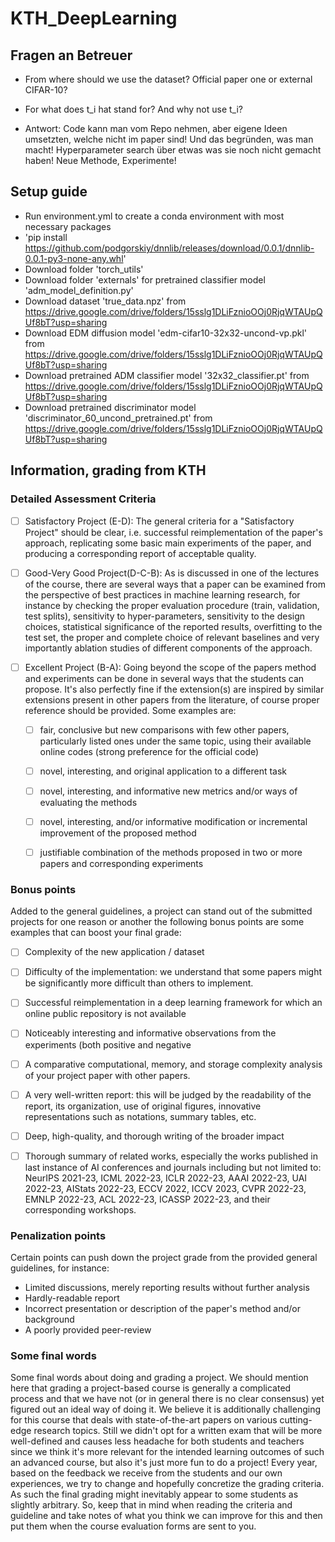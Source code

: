 # KTH_DeepLearning

## Fragen an Betreuer
- From where should we use the dataset? Official paper one or external CIFAR-10?
- For what does t_i hat stand for? And why not use t_i?

- Antwort: Code kann man vom Repo nehmen, aber eigene Ideen umsetzten, welche nicht im paper sind! Und das begründen, was man macht! Hyperparameter search über etwas was sie noch nicht gemacht haben! Neue Methode, Experimente!


## Setup guide
- Run environment.yml to create a conda environment with most necessary packages
- 'pip install https://github.com/podgorskiy/dnnlib/releases/download/0.0.1/dnnlib-0.0.1-py3-none-any.whl'
- Download folder 'torch_utils'
- Download folder 'externals' for pretrained classifier model 'adm_model_definition.py'
- Download dataset 'true_data.npz' from https://drive.google.com/drive/folders/15sslg1DLiFznioOOj0RjqWTAUpQUf8bT?usp=sharing
- Download EDM diffusion model 'edm-cifar10-32x32-uncond-vp.pkl' from https://drive.google.com/drive/folders/15sslg1DLiFznioOOj0RjqWTAUpQUf8bT?usp=sharing
- Download pretrained ADM classifier model '32x32_classifier.pt' from  https://drive.google.com/drive/folders/15sslg1DLiFznioOOj0RjqWTAUpQUf8bT?usp=sharing
- Download pretrained discriminator model 'discriminator_60_uncond_pretrained.pt' from https://drive.google.com/drive/folders/15sslg1DLiFznioOOj0RjqWTAUpQUf8bT?usp=sharing


## Information, grading from KTH
### Detailed Assessment Criteria

- [ ] Satisfactory Project (E-D): The general criteria for a "Satisfactory Project" should be clear, i.e. successful reimplementation of the paper's approach, replicating some basic main experiments of the paper, and producing a corresponding report of acceptable quality.
- [ ] Good-Very Good Project(D-C-B): As is discussed in one of the lectures of the course, there are several ways that a paper can be examined from the perspective of best practices in machine learning research, for instance by checking the proper evaluation procedure (train, validation, test splits), sensitivity to hyper-parameters, sensitivity to the design choices, statistical significance of the reported results, overfitting to the test set, the proper and complete choice of relevant baselines and very importantly ablation studies of different components of the approach.
- [ ] Excellent Project (B-A): Going beyond the scope of the papers method and experiments can be done in several ways that the students can propose. It's also perfectly fine if the extension(s) are inspired by similar extensions present in other papers from the literature, of course proper reference should be provided. Some examples are:

    - [ ] fair, conclusive but new comparisons with few other papers, particularly listed ones under the same topic, using their available online codes (strong preference for the official code)
    - [ ] novel, interesting, and original application to a different task
    - [ ] novel, interesting, and informative new metrics and/or ways of evaluating the methods
    - [ ] novel, interesting, and/or informative modification or incremental improvement of the proposed method
    - [ ] justifiable combination of the methods proposed in two or more papers and corresponding experiments
 

### Bonus points
Added to the general guidelines, a project can stand out of the submitted projects for one reason or another the following bonus points are some examples that can boost your final grade:

- [ ] Complexity of the new application / dataset
- [ ] Difficulty of the implementation: we understand that some papers might be significantly more difficult than others to implement.
- [ ] Successful reimplementation in a deep learning framework for which an online public repository is not available
- [ ] Noticeably interesting and informative observations from the experiments (both positive and negative
- [ ] A comparative computational, memory, and storage complexity analysis of your project paper with other papers.
- [ ] A very well-written report: this will be judged by the readability of the report, its organization, use of original figures, innovative representations such as notations, summary tables, etc.
- [ ] Deep, high-quality, and thorough writing of the broader impact
- [ ] Thorough summary of related works, especially the works published in last instance of AI conferences and journals including but not limited to: NeurIPS 2021-23, ICML 2022-23, ICLR 2022-23, AAAI 2022-23, UAI 2022-23, AIStats 2022-23, ECCV 2022, ICCV 2023, CVPR 2022-23, EMNLP 2022-23, ACL 2022-23, ICASSP 2022-23, and their corresponding workshops.


### Penalization points
Certain points can push down the project grade from the provided general guidelines, for instance:
- Limited discussions, merely reporting results without further analysis
- Hardly-readable report
- Incorrect presentation or description of the paper's method and/or background
- A poorly provided peer-review 

### Some final words
Some final words about doing and grading a project. We should mention here that grading a project-based course is generally a complicated process  and that we have not (or in general there is no clear consensus) yet figured out an ideal way of doing it. We believe it is additionally challenging for this course that deals with state-of-the-art papers on various cutting-edge research topics. Still we didn't opt for a written exam that will be more well-defined and causes less headache for both students and teachers since we think it's more relevant for the intended learning outcomes of such an advanced course, but also it's just more fun to do a project! 
Every year, based on the feedback we receive from the students and our own experiences, we try to change and hopefully concretize the grading criteria. As such the final grading might inevitably appear to some students as slightly arbitrary. So, keep that in mind when reading the criteria and guideline and take notes of what you think we can improve for this and then put them when the course evaluation forms are sent to you.
